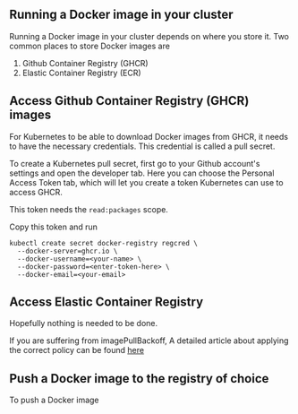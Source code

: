 
## Running a Docker image in your cluster

Running a Docker image in your cluster depends on where you store it. Two common places to store Docker images are

1. Github Container Registry (GHCR)
1. Elastic Container Registry (ECR)

## Access Github Container Registry (GHCR) images

For Kubernetes to be able to download Docker images from GHCR, it needs to have the necessary credentials. This
credential is called a pull secret. 

To create a Kubernetes pull secret, first go to your Github account's settings and open the developer tab. Here you can
choose the Personal Access Token tab, which will let you create a token Kubernetes can use to access GHCR.

This token needs the `read:packages` scope.

Copy this token and run 

```shell
kubectl create secret docker-registry regcred \
  --docker-server=ghcr.io \
  --docker-username=<your-name> \
  --docker-password=<enter-token-here> \
  --docker-email=<your-email>
```

## Access Elastic Container Registry

Hopefully nothing is needed to be done.

If you are suffering from imagePullBackoff, A detailed article about applying the correct policy can be found [here](https://docs.aws.amazon.com/AmazonECR/latest/userguide/ECR_on_EKS.html)


## Push a Docker image to the registry of choice

To push a Docker image 
